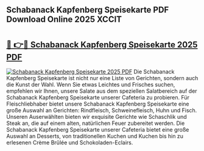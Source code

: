 ## Schabanack Kapfenberg Speisekarte PDF Download Online 2025 XCCIT

# <h2><a href="http://gc5nph0.nevu.top/?p=Schabanack+Kapfenberg+Speisekarte">🔗 👉🔴 Schabanack Kapfenberg Speisekarte 2025 PDF</a></h2>

[![Schabanack Kapfenberg Speisekarte 2025 PDF](https://i.imgur.com/dBaPXMq.png)](http://gc5nph0.nevu.top/?p=Schabanack+Kapfenberg+Speisekarte)
Die Schabanack Kapfenberg Speisekarte ist nicht nur eine Liste von Gerichten, sondern auch die Kunst der Wahl. Wenn Sie etwas Leichtes und Frisches suchen, empfehlen wir Ihnen, unsere Salate aus dem speziellen Salatbereich auf der Schabanack Kapfenberg Speisekarte unserer Cafeteria zu probieren. Für Fleischliebhaber bietet unsere Schabanack Kapfenberg Speisekarte eine große Auswahl an Gerichten: Rindfleisch, Schweinefleisch, Huhn und Fisch. Unseren Auserwählten bieten wir exquisite Gerichte wie Schaschlik und Steak an, die auf einem alten, natürlichen Feuer zubereitet werden. Die Schabanack Kapfenberg Speisekarte unserer Cafeteria bietet eine große Auswahl an Desserts, von traditionellen Kuchen und Kuchen bis hin zu erlesenen Crème Brûlée und Schokoladen-Eclairs.
